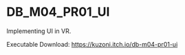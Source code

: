 # DB_M04_PR01_UI
Implementing UI in VR.

Executable Download:
https://kuzoni.itch.io/db-m04-pr01-ui

